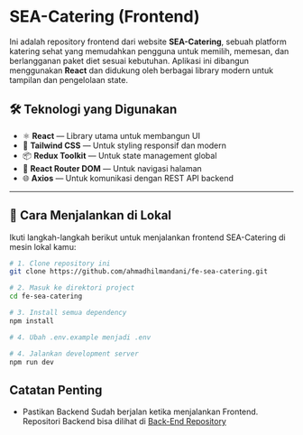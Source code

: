 # SEA-Catering (Frontend)

Ini adalah repository frontend dari website **SEA-Catering**, sebuah platform katering sehat yang memudahkan pengguna untuk memilih, memesan, dan berlangganan paket diet sesuai kebutuhan. Aplikasi ini dibangun menggunakan **React** dan didukung oleh berbagai library modern untuk tampilan dan pengelolaan state.

## 🛠️ Teknologi yang Digunakan

- ⚛️ **React** — Library utama untuk membangun UI
- 🎨 **Tailwind CSS** — Untuk styling responsif dan modern
- 📦 **Redux Toolkit** — Untuk state management global
- 🔗 **React Router DOM** — Untuk navigasi halaman
- 🌐 **Axios** — Untuk komunikasi dengan REST API backend

---

## 🚀 Cara Menjalankan di Lokal

Ikuti langkah-langkah berikut untuk menjalankan frontend SEA-Catering di mesin lokal kamu:

```bash
# 1. Clone repository ini
git clone https://github.com/ahmadhilmandani/fe-sea-catering.git

# 2. Masuk ke direktori project
cd fe-sea-catering

# 3. Install semua dependency
npm install

# 4. Ubah .env.example menjadi .env

# 4. Jalankan development server
npm run dev
```

## Catatan Penting

- Pastikan Backend Sudah berjalan ketika menjalankan Frontend. Repositori Backend bisa dilihat di [Back-End Repository](https://github.com/ahmadhilmandani/be-sea-catering)
